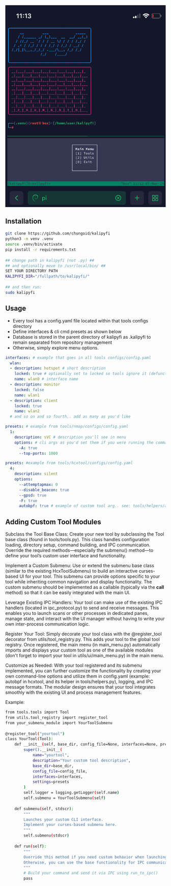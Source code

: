 <div align="center">
  <img src="utils/ui/tmuxp/img.png" alt="Kalipyfi Logo">
</div>

## Installation
```bash
git clone https://github.com/chungoid/kalipyfi
python3 -m venv .venv
source .venv/bin/activate
pip install -r requirements.txt

## change path in kalipyfi (not .py) ##
## and optionally move to /usr/local/bin/ ##
SET YOUR DIRECTORY PATH
KALIPYFI_DIR="/fullpath/to/kalipyfi/"

## and then run:
sudo kalipyfi
```

## Usage

- Every tool has a config.yaml file located within that tools configs directory
- Define interfaces & cli cmd presets as shown below
- Database is stored in the parent directory of kalipyfi as .kalipyfi to remain separated from repository management
- Otherwise, simply explore menu options.
```yaml
interfaces: # example that goes in all tools configs/config.yaml
  wlan:
  - description: hotspot # short description
    locked: true # optionally set to locked so tools ignore it (defunct, likely removing)
    name: wlan0 # interface name 
  - description: monitor
    locked: false
    name: wlan1
  - description: client
    locked: true
    name: wlan2
  # and so on and so fourth.. add as many as you'd like
```
```yaml
presets: # example from tools/nmap/configs/config.yaml
  1: 
    description: sVC # description you'll see in menu
    options: # cli args as you'd set them if you were running the command
      -A: true
      --top-ports: 1000 
```
```yaml
presets: #example from tools/hcxtool/configs/config.yaml
  4:
    description: silent
    options:
      --attemptapmax: 0
      --disable_beacon: true
      --gpsd: true
      -F: true
      autobpf: true # example of custom tool arg.. see: tools/helpers/autobpf.py & tools/hcxtool.py
```

## Adding Custom Tool Modules
Subclass the Tool Base Class:
Create your new tool by subclassing the Tool base class (found in tools/tools.py). This class handles configuration loading, directory setup, command building, and IPC communication. Override the required methods—especially the submenu() method—to define your tool’s custom user interface and functionality.

Implement a Custom Submenu:
Use or extend the submenu base class (similar to the existing HcxToolSubmenu) to build an interactive curses-based UI for your tool. This submenu can provide options specific to your tool while inheriting common navigation and display functionality. The custom submenu should be implemented as a callable (typically via the __call__ method) so that it can be easily integrated with the main UI.

Leverage Existing IPC Handlers:
Your tool can make use of the existing IPC handlers (located in ipc_protocol.py) to send and receive messages. This enables you to launch scans or other processes in dedicated panes, manage state, and interact with the UI manager without having to write your own inter-process communication logic.

Register Your Tool:
Simply decorate your tool class with the @register_tool decorator from utils/tool_registry.py. This adds your tool to the global tool registry. Once registered, the main menu (in main_menu.py) automatically imports and displays your custom tool as one of the available modules (don't forget to import your tool in utils/ui/main_menu.py) in the main menu.

Customize as Needed:
With your tool registered and its submenu implemented, you can further customize the functionality by creating your own command-line options and utilize them in config.yaml (example: autobpf in hcxtool, and its helper in tools/helpers.py), logging, and IPC message formats. The modular design ensures that your tool integrates smoothly with the existing UI and process management features.

Example:
```bash
from tools.tools import Tool
from utils.tool_registry import register_tool
from your_submenu_module import YourToolSubmenu

@register_tool("yourtool")
class YourTool(Tool):
    def __init__(self, base_dir, config_file=None, interfaces=None, presets=None):
        super().__init__(
            name="yourtool",
            description="Your custom tool description",
            base_dir=base_dir,
            config_file=config_file,
            interfaces=interfaces,
            settings=presets
        )
        self.logger = logging.getLogger(self.name)
        self.submenu = YourToolSubmenu(self)

    def submenu(self, stdscr):
        """
        Launches your custom CLI interface.
        Implement your curses-based submenu here.
        """
        self.submenu(stdscr)

    def run(self):
        """
        Override this method if you need custom behavior when launching a scan or process.
        Otherwise, you can use the base functionality for IPC communication.
        """
        # Build your command and send it via IPC using run_to_ipc()
        pass

```
